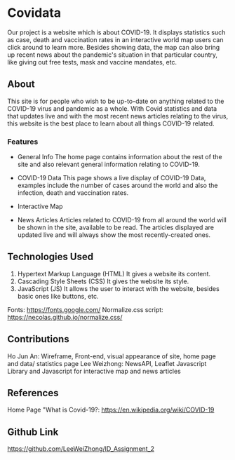 # Covidata
Our project is a website which is about COVID-19. It displays statistics such as case, death and vaccination rates in an interactive world map users can click around to learn more. Besides showing data, the map can also bring up recent news about the pandemic's situation in that particular country, like giving out free tests, mask and vaccine mandates, etc.
 
## About
This site is for people who wish to be up-to-date on anything related to the COVID-19 virus and pandemic as a whole. With Covid statistics and data that updates live and with the most recent news articles relating to the virus, this website is the best place to learn about all things COVID-19 related.

### Features
- General Info
The home page contains information about the rest of the site and also relevant general information relating to COVID-19.
- COVID-19 Data
This page shows a live display of COVID-19 Data, examples include the number of cases around the world and also the infection, death and vaccination rates.
- Interactive Map

- News Articles
Articles related to COVID-19 from all around the world will be shown in the site, available to be read. The articles displayed are updated live and will always show the most recently-created ones.

## Technologies Used
1. Hypertext Markup Language (HTML)
It gives a website its content. 
2. Cascading Style Sheets (CSS)
It gives the website its style.
3. JavaScript (JS)
It allows the user to interact with the website, besides basic ones like buttons, etc.

Fonts: https://fonts.google.com/
Normalize.css script: https://necolas.github.io/normalize.css/

## Contributions
Ho Jun An: Wireframe, Front-end, visual appearance of site, home page and data/ statistics page
Lee Weizhong: NewsAPI, Leaflet Javascript Library and Javascript for interactive map and news articles

## References
Home Page "What is Covid-19?: https://en.wikipedia.org/wiki/COVID-19

## Github Link
https://github.com/LeeWeiZhong/ID_Assignment_2